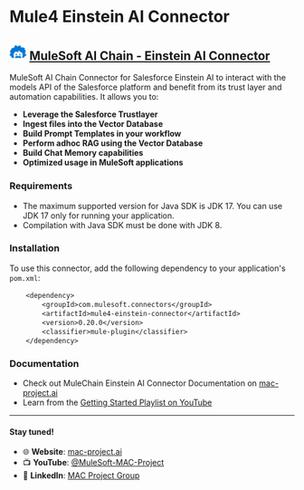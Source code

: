 # Mule4 Einstein AI Connector

## <img src="icon/icon.svg" width="6%" alt="banner"> [MuleSoft AI Chain - Einstein AI Connector](https://mac-project.ai/docs/einstein-ai)

MuleSoft AI Chain Connector for Salesforce Einstein AI to interact with the models API of the Salesforce platform and benefit from its trust layer and automation capabilities. It allows you to:
- **Leverage the Salesforce Trustlayer**
- **Ingest files into the Vector Database**
- **Build Prompt Templates in your workflow**
- **Perform adhoc RAG using the Vector Database**
- **Build Chat Memory capabilities**
- **Optimized usage in MuleSoft applications**


### Requirements

- The maximum supported version for Java SDK is JDK 17. You can use JDK 17 only for running your application.
- Compilation with Java SDK must be done with JDK 8.


### Installation
To use this connector, add the following dependency to your application's `pom.xml`:

```
	<dependency>
		<groupId>com.mulesoft.connectors</groupId>
		<artifactId>mule4-einstein-connector</artifactId>
		<version>0.20.0</version>
		<classifier>mule-plugin</classifier>		
	</dependency>
```

### Documentation
- Check out MuleChain Einstein AI Connector Documentation on [mac-project.ai](https://mac-project.ai/docs/einstein-ai)
- Learn from the [Getting Started Playlist on YouTube](https://www.youtube.com/playlist?list=PLnuJGpEBF6ZAV1JfID1SRKN6OmGORvgv6)

---

#### Stay tuned!

- 🌐 **Website**: [mac-project.ai](https://mac-project.ai)
- 📺 **YouTube**: [@MuleSoft-MAC-Project](https://www.youtube.com/@MuleSoft-MAC-Project)
- 💼 **LinkedIn**: [MAC Project Group](https://lnkd.in/gW3eZrbF)



